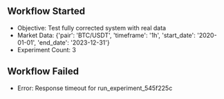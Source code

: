 
## Workflow Started
- Objective: Test fully corrected system with real data
- Market Data: {'pair': 'BTC/USDT', 'timeframe': '1h', 'start_date': '2020-01-01', 'end_date': '2023-12-31'}
- Experiment Count: 3
## Workflow Failed
- Error: Response timeout for run_experiment_545f225c